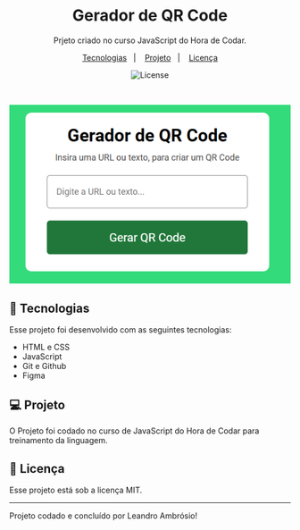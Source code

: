 <h1 align="center"> Gerador de QR Code </h1>

<p align="center">
Prjeto criado no curso JavaScript do Hora de Codar.
</p>

<p align="center">
  <a href="#-tecnologias">Tecnologias</a>&nbsp;&nbsp;&nbsp;|&nbsp;&nbsp;&nbsp;
  <a href="#-projeto">Projeto</a>&nbsp;&nbsp;&nbsp;|&nbsp;&nbsp;&nbsp;
  <a href="#memo-licença">Licença</a>
</p>

<p align="center">
  <img alt="License" src="https://img.shields.io/static/v1?label=license&message=MIT&color=49AA26&labelColor=000000">
</p>

<br>

<p align="center">
  <img alt="projeto Gerador de QR Code" src=".github/Captura de tela 2024-09-13 231335.png">
</p>

## 🚀 Tecnologias

Esse projeto foi desenvolvido com as seguintes tecnologias:

- HTML e CSS
- JavaScript
- Git e Github
- Figma

## 💻 Projeto

O Projeto foi codado no curso de JavaScript do Hora de Codar para treinamento da linguagem.

## :memo: Licença

Esse projeto está sob a licença MIT.

---

Projeto codado e concluído por Leandro Ambrósio!
